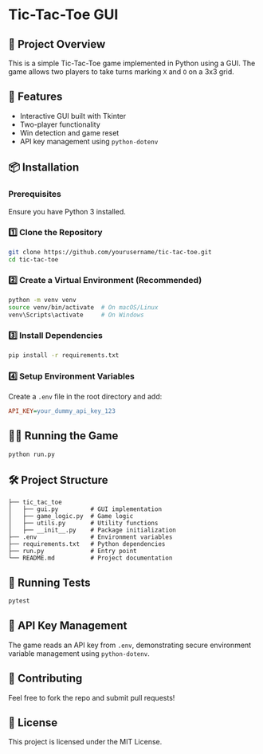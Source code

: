 # Tic-Tac-Toe GUI

## 📌 Project Overview

This is a simple Tic-Tac-Toe game implemented in Python using a GUI. The game allows two players to take turns marking `X` and `O` on a 3x3 grid.

## 🚀 Features

- Interactive GUI built with Tkinter
- Two-player functionality
- Win detection and game reset
- API key management using `python-dotenv`

## 📦 Installation

### Prerequisites

Ensure you have Python 3 installed.

### 1️⃣ Clone the Repository

```sh
git clone https://github.com/yourusername/tic-tac-toe.git
cd tic-tac-toe
```

### 2️⃣ Create a Virtual Environment (Recommended)

```sh
python -m venv venv
source venv/bin/activate  # On macOS/Linux
venv\Scripts\activate     # On Windows
```

### 3️⃣ Install Dependencies

```sh
pip install -r requirements.txt
```

### 4️⃣ Setup Environment Variables

Create a `.env` file in the root directory and add:

```ini
API_KEY=your_dummy_api_key_123
```

## 🏃‍♂️ Running the Game

```sh
python run.py
```

## 🛠 Project Structure

```
├── tic_tac_toe
│   ├── gui.py         # GUI implementation
│   ├── game_logic.py  # Game logic
│   ├── utils.py       # Utility functions
│   ├── __init__.py    # Package initialization
├── .env               # Environment variables
├── requirements.txt   # Python dependencies
├── run.py             # Entry point
└── README.md          # Project documentation
```

## 🧪 Running Tests

```sh
pytest
```

## 🔑 API Key Management

The game reads an API key from `.env`, demonstrating secure environment variable management using `python-dotenv`.

## 🤝 Contributing

Feel free to fork the repo and submit pull requests!

## 📜 License

This project is licensed under the MIT License.
